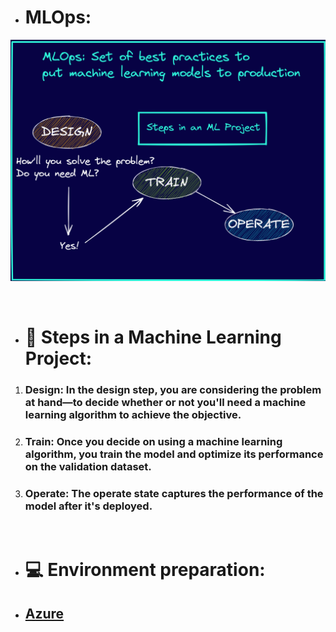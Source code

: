 - # **MLOps:** 
![1](images/1.png)

<br/>

-  # 🎯 Steps in a Machine Learning Project:
1. ### **Design:** In the design step, you are considering the problem at hand—to decide whether or not you'll need a machine learning algorithm to achieve the objective.
2. ### **Train**: Once you decide on using a machine learning algorithm, you train the model and optimize its performance on the validation dataset.
3. ### **Operate**: The operate state captures the performance of the model after it's deployed.

<br />

- # 💻 Environment preparation:
- ## [Azure](https://github.com/ahmadSoliman94/mlops/tree/main/1-intro/Azure)
